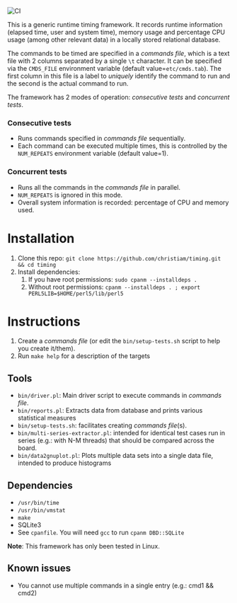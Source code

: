 ![CI](https://github.com/christiam/timing/workflows/CI/badge.svg)

This is a generic runtime timing framework. It records runtime information
(elapsed time, user and system time), memory usage and percentage CPU usage
(among other relevant data) in a locally stored relational database.

The commands to be timed are specified in a *commands file*, which is a
text file with 2 columns separated by a single `\t` character. It can be
specified via the `CMDS_FILE` environment variable (default
value=`etc/cmds.tab`). The first column in this file is a label to _uniquely_
identify the command to run and the second is the actual command to run.

The framework has 2 modes of operation: *consecutive tests* and *concurrent tests*.

### Consecutive tests

* Runs commands specified in *commands file* sequentially.
* Each command can be executed multiple times, this is controlled by the
`NUM_REPEATS` environment variable (default value=1).

### Concurrent tests

* Runs all the commands in the *commands file* in parallel.
* `NUM_REPEATS` is ignored in this mode.
* Overall system information is recorded: percentage of CPU and memory used.

# Installation
1. Clone this repo: `git clone https://github.com/christiam/timing.git && cd timing`
2. Install dependencies: 
   1. If you have root permissions: `sudo cpanm --installdeps .`
   1. Without root permissions: `cpanm --installdeps . ; export PERL5LIB=$HOME/perl5/lib/perl5`

# Instructions
1. Create a *commands file* (or edit the `bin/setup-tests.sh` script to help you create it/them).
2. Run `make help` for a description of the targets

## Tools
* `bin/driver.pl`: Main driver script to execute commands in *commands file*.
* `bin/reports.pl`: Extracts data from database and prints various statistical measures
* `bin/setup-tests.sh`: facilitates creating *commands file*(s).
* `bin/multi-series-extractor.pl`: intended for identical test cases run in series (e.g.: with N-M threads) that should be compared across the board.
* `bin/data2gnuplot.pl`: Plots multiple data sets into a single data file, intended to produce histograms

## Dependencies
* `/usr/bin/time`
* `/usr/bin/vmstat`
* `make`
* SQLite3
* See `cpanfile`. You will need `gcc` to run `cpanm DBD::SQLite`

**Note**: This framework has only been tested in Linux.

## Known issues
* You cannot use multiple commands in a single entry (e.g.: cmd1 && cmd2)
